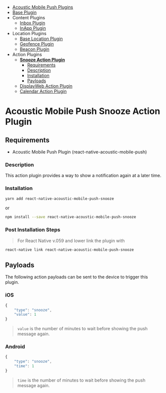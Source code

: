 <ul id='nav'>
	<li><a href='index.html'>Acoustic Mobile Push Plugins</a></li>
	<li><a href='react-native-acoustic-mobile-push.html'>Base Plugin</a></li>
	<li>
		Content Plugins
		<ul>
			<li><a href="react-native-acoustic-mobile-push-inbox.html">Inbox Plugin</a></li>
			<li><a href="react-native-acoustic-mobile-push-inapp.html">InApp Plugin</a></li>
		</ul>
	</li>
	<li>
		Location Plugins
		<ul>
			<li><a href="react-native-acoustic-mobile-push-location.html">Base Location Plugin</a></li>
			<li><a href="react-native-acoustic-mobile-push-geofence.html">Geofence Plugin</a></li>
			<li><a href="react-native-acoustic-mobile-push-beacon.html">Beacon Plugin</a></li>
		</ul>
	</li>
	<li>
		Action Plugins
		<ul>
			<li>
				<a href="#readme"><b>Snooze Action Plugin</b></a>
				<ul>
					<li><a href="#requirements">Requirements</a></li>
					<li><a href="#description">Description</a></li>
					<li><a href="#installation">Installation</a></li>
					<li><a href="#payloads">Payloads</a></li>
				</ul>
			</li>
			<li><a href="react-native-acoustic-mobile-push-displayweb.html">DisplayWeb Action Plugin</a></li>
			<li><a href="react-native-acoustic-mobile-push-calendar.html">Calendar Action Plugin</a></li>
		</ul>
	</li>
</ul>

# Acoustic Mobile Push Snooze Action Plugin

## Requirements
- Acoustic Mobile Push Plugin (react-native-acoustic-mobile-push) 

### Description
This action plugin provides a way to show a notification again at a later time.

### Installation
```sh
yarn add react-native-acoustic-mobile-push-snooze
```
or 
```sh
npm install --save react-native-acoustic-mobile-push-snooze
```

### Post Installation Steps
> For React Native v.059 and lower link the plugin with
```sh
react-native link react-native-acoustic-mobile-push-snooze
```

## Payloads
The following action payloads can be sent to the device to trigger this plugin.

### iOS
```js
{
	"type": "snooze",
	"value": 1
}
```
> `value` is the number of minutes to wait before showing the push message again.

### Android
```js
{
	"type": "snooze",
	"time": 1
}
```
> `time` is the number of minutes to wait before showing the push message again.
